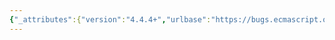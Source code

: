 ```yaml
---
{"_attributes":{"version":"4.4.4+","urlbase":"https://bugs.ecmascript.org/","maintainer":"dherman@mozilla.com"},"bug":{"bug_id":656,"creation_ts":"2012-09-26 00:17:00 -0700","short_desc":"Inconsistencies in 15.10.2.5 & 15.10.2.6","delta_ts":"2012-09-26 00:30:06 -0700","product":"ECMA-262, Editions 5 and 5.1","component":"technical content","version":"Edition 5.1","rep_platform":"All","op_sys":"All","bug_status":"CONFIRMED","priority":"Normal","bug_severity":"normal","everconfirmed":true,"reporter":{"uid":"sukyoung.ryu","name":"Sukyoung Ryu"},"assigned_to":{"uid":"allen","name":"Allen Wirfs-Brock"},"cc":"sukyoung.ryu","long_desc":[{"commentid":1611,"comment_count":0,"who":{"uid":"sukyoung.ryu","name":"Sukyoung Ryu"},"bug_when":"2012-09-26 00:17:21 -0700","thetext":"In 15.10.2.5, the first step for the production \"Term :: Assertion\" is as follows:\n\n1. Evaluate Assertion to obtain an AssertionTester t.\n\nHowever, among the six productions for Assertion in 15.10.2.6, two of them do not return AssertionTester.  While each of the following four productions returns an internal AssertionTester closure:\n\nAssertion :: ^\nAssertion :: $\nAssertion :: \\ b\nAssertion :: \\ B\n\neach of the following two productions returns an internal Matcher closure:\n\nAssertion :: ( ? = Disjunction )\nAssertion :: ( ? ! Disjunction )\n\nWe believe that the production \"Term :: Assertion\" in 15.10.2.5 should evaluate by evaluating Assertion to obtain a Matcher and returning that Matcher, and the four productions for Assertion above should return an internal Matcher closure instead of an internal AssertionTester closure."}]}}
---
```


